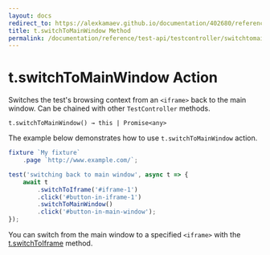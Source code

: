 ```yaml
---
layout: docs
redirect_to: https://alexkamaev.github.io/documentation/402680/reference/test-api/testcontroller/switchtomainwindow
title: t.switchToMainWindow Method
permalink: /documentation/reference/test-api/testcontroller/switchtomainwindow.html
---
```

# t.switchToMainWindow Action

Switches the test's browsing context from an `<iframe>` back to the main window. Can be chained with other `TestController` methods.

```text
t.switchToMainWindow() → this | Promise<any>
```

The example below demonstrates how to use `t.switchToMainWindow` action.

```js
fixture `My fixture`
    .page `http://www.example.com/`;

test('switching back to main window', async t => {
    await t
        .switchToIframe('#iframe-1')
        .click('#button-in-iframe-1')
        .switchToMainWindow()
        .click('#button-in-main-window');
});
```

You can switch from the main window to a specified `<iframe>` with the [t.switchToIframe](switchtoiframe.md) method.
